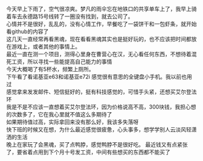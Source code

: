 今天早上下雨了，空气很凉爽。梦凡的雨伞忘在地铁口的共享单车上了，我早上骑着车去永德路15号线转了一圈没有找到，就去公司了。</br>
心情并不是很好，乱乱的，没有心情工作，早餐吃了一袋饼干和一包虾条，就开始看github的内容了</br>
这几天一直经常再看黑魂，现在看看黑魂其实也是挺好玩的，也不应该把时间都放在游戏上，或者其他的事情上。</br>
最近一直在测一个项目，测得心里身在曹营心在汉，无心看任何东西，不想待着混死工资，所以寻找一些能提高自己能力的事情</br>
今天大概喝了有5杯水，频繁上厕所。</br>
下午看了看诺基亚e63和诺基亚e72i 感觉很有意思的全键盘小手机。我以前也用过</br>
感觉拿来发发邮件、短信挺好的，挺有科技感觉的，可惜手头紧，还想买艾尔登法环</br>
我是不是不应该一直想着买艾尔登法环，因为价格说高不高，300块钱，我担心想的次数多了，它在我心里就不值这么多期待了</br>
如果期待值过高，实际拿回来没有那么好，我该多失落呀</br>
快下班的时候又在想，为什么最近感觉很疲惫，心头事多，想学学别人云淡风轻潇洒的生活</br>
晚上在家玩了会黑魂，买了点鸭脖，感觉鸭脖不是很好吃。
最近钱又有点紧张了，要省着点用到下个月十号发工资，中间有些想买的东西都不能买了